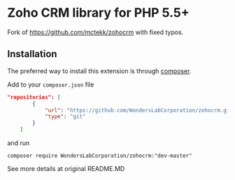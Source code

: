 Zoho CRM library for PHP 5.5+
=============================

Fork of https://github.com/mctekk/zohocrm with fixed typos.

Installation
------------
The preferred way to install this extension is through [composer](http://getcomposer.org/download/).

Add to your `composer.json` file

```json
"repositories": [
        {
            "url": "https://github.com/WondersLabCorporation/zohocrm.git",
            "type": "git"
        }
    ]
```
and run

```
composer require WondersLabCorporation/zohocrm:"dev-master"
```

See more details at original README.MD